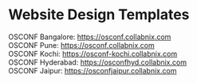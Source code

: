 # Website Design Templates



OSCONF Bangalore: https://osconf.collabnix.com<br>
OSCONF Pune: https://osconf.collabnix.com<br>
OSCONF Kochi: https://osconf-kochi.collabnix.com<br>
OSCONF Hyderabad: https://osconfhyd.collabnix.com<br>
OSCONF Jaipur: https://osconfjaipur.collabnix.com<br>


